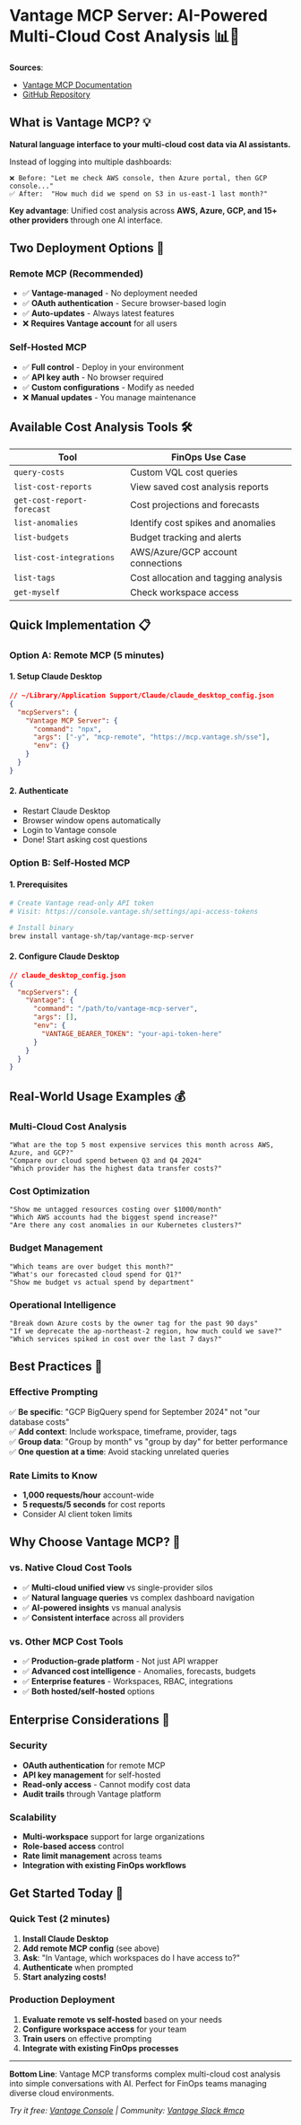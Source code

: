 # Vantage MCP Server: AI-Powered Multi-Cloud Cost Analysis 📊🤖

**Sources**: 
- [Vantage MCP Documentation](https://docs.vantage.sh/vantage_mcp#mcp-clients)
- [GitHub Repository](https://github.com/vantage-sh/vantage-mcp-server)  


## What is Vantage MCP? 💡

**Natural language interface to your multi-cloud cost data via AI assistants.**

Instead of logging into multiple dashboards:
```
❌ Before: "Let me check AWS console, then Azure portal, then GCP console..."
✅ After:  "How much did we spend on S3 in us-east-1 last month?"
```

**Key advantage**: Unified cost analysis across **AWS, Azure, GCP, and 15+ other providers** through one AI interface.

## Two Deployment Options 🚀

### **Remote MCP (Recommended)**
- ✅ **Vantage-managed** - No deployment needed
- ✅ **OAuth authentication** - Secure browser-based login
- ✅ **Auto-updates** - Always latest features
- ❌ **Requires Vantage account** for all users

### **Self-Hosted MCP**
- ✅ **Full control** - Deploy in your environment
- ✅ **API key auth** - No browser required
- ✅ **Custom configurations** - Modify as needed
- ❌ **Manual updates** - You manage maintenance

## Available Cost Analysis Tools 🛠️

| Tool | FinOps Use Case |
|------|----------------|
| `query-costs` | Custom VQL cost queries |
| `list-cost-reports` | View saved cost analysis reports |
| `get-cost-report-forecast` | Cost projections and forecasts |
| `list-anomalies` | Identify cost spikes and anomalies |
| `list-budgets` | Budget tracking and alerts |
| `list-cost-integrations` | AWS/Azure/GCP account connections |
| `list-tags` | Cost allocation and tagging analysis |
| `get-myself` | Check workspace access |

## Quick Implementation 📋

### **Option A: Remote MCP (5 minutes)**

#### **1. Setup Claude Desktop**
```json
// ~/Library/Application Support/Claude/claude_desktop_config.json
{
  "mcpServers": {
    "Vantage MCP Server": {
      "command": "npx",
      "args": ["-y", "mcp-remote", "https://mcp.vantage.sh/sse"],
      "env": {}
    }
  }
}
```

#### **2. Authenticate**
- Restart Claude Desktop
- Browser window opens automatically
- Login to Vantage console
- Done! Start asking cost questions

### **Option B: Self-Hosted MCP**

#### **1. Prerequisites**
```bash
# Create Vantage read-only API token
# Visit: https://console.vantage.sh/settings/api-access-tokens

# Install binary
brew install vantage-sh/tap/vantage-mcp-server
```

#### **2. Configure Claude Desktop**
```json
// claude_desktop_config.json
{
  "mcpServers": {
    "Vantage": {
      "command": "/path/to/vantage-mcp-server",
      "args": [],
      "env": {
        "VANTAGE_BEARER_TOKEN": "your-api-token-here"
      }
    }
  }
}
```

## Real-World Usage Examples 💰

### **Multi-Cloud Cost Analysis**
```
"What are the top 5 most expensive services this month across AWS, Azure, and GCP?"
"Compare our cloud spend between Q3 and Q4 2024"
"Which provider has the highest data transfer costs?"
```

### **Cost Optimization**
```
"Show me untagged resources costing over $1000/month"
"Which AWS accounts had the biggest spend increase?"
"Are there any cost anomalies in our Kubernetes clusters?"
```

### **Budget Management**
```
"Which teams are over budget this month?"
"What's our forecasted cloud spend for Q1?"
"Show me budget vs actual spend by department"
```

### **Operational Intelligence**
```
"Break down Azure costs by the owner tag for the past 90 days"
"If we deprecate the ap-northeast-2 region, how much could we save?"
"Which services spiked in cost over the last 7 days?"
```

## Best Practices 🎯

### **Effective Prompting**
✅ **Be specific**: "GCP BigQuery spend for September 2024" not "our database costs"  
✅ **Add context**: Include workspace, timeframe, provider, tags  
✅ **Group data**: "Group by month" vs "group by day" for better performance  
✅ **One question at a time**: Avoid stacking unrelated queries  

### **Rate Limits to Know**
- **1,000 requests/hour** account-wide
- **5 requests/5 seconds** for cost reports
- Consider AI client token limits

## Why Choose Vantage MCP? 🌟

### **vs. Native Cloud Cost Tools**
- ✅ **Multi-cloud unified view** vs single-provider silos
- ✅ **Natural language queries** vs complex dashboard navigation
- ✅ **AI-powered insights** vs manual analysis
- ✅ **Consistent interface** across all providers

### **vs. Other MCP Cost Tools**
- ✅ **Production-grade platform** - Not just API wrapper
- ✅ **Advanced cost intelligence** - Anomalies, forecasts, budgets
- ✅ **Enterprise features** - Workspaces, RBAC, integrations
- ✅ **Both hosted/self-hosted** options

## Enterprise Considerations 🏢

### **Security**
- **OAuth authentication** for remote MCP
- **API key management** for self-hosted
- **Read-only access** - Cannot modify cost data
- **Audit trails** through Vantage platform

### **Scalability**
- **Multi-workspace** support for large organizations
- **Role-based access** control
- **Rate limit management** across teams
- **Integration with existing FinOps workflows**

## Get Started Today 🚀

### **Quick Test (2 minutes)**
1. **Install Claude Desktop**
2. **Add remote MCP config** (see above)
3. **Ask**: "In Vantage, which workspaces do I have access to?"
4. **Authenticate** when prompted
5. **Start analyzing costs!**

### **Production Deployment**
1. **Evaluate remote vs self-hosted** based on your needs
2. **Configure workspace access** for your team
3. **Train users** on effective prompting
4. **Integrate with existing FinOps processes**

---

**Bottom Line**: Vantage MCP transforms complex multi-cloud cost analysis into simple conversations with AI. Perfect for FinOps teams managing diverse cloud environments.

*Try it free: [Vantage Console](https://console.vantage.sh/) | Community: [Vantage Slack #mcp](https://vantage.sh/slack)*
